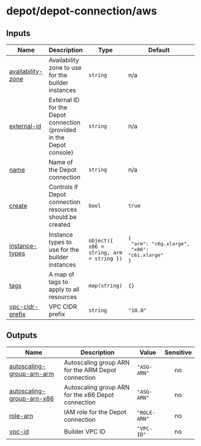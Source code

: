 # depot/depot-connection/aws

<!-- BEGIN_TF_DOCS -->

## Inputs

| Name                                                                                 | Description                                                          | Type                                     | Default                                                            | Required |
| ------------------------------------------------------------------------------------ | -------------------------------------------------------------------- | ---------------------------------------- | ------------------------------------------------------------------ | :------: |
| <a name="input_availability-zone"></a> [availability-zone](#input_availability-zone) | Availability zone to use for the builder instances                   | `string`                                 | n/a                                                                |   yes    |
| <a name="input_external-id"></a> [external-id](#input_external-id)                   | External ID for the Depot connection (provided in the Depot console) | `string`                                 | n/a                                                                |   yes    |
| <a name="input_name"></a> [name](#input_name)                                        | Name of the Depot connection                                         | `string`                                 | n/a                                                                |   yes    |
| <a name="input_create"></a> [create](#input_create)                                  | Controls if Depot connection resources should be created             | `bool`                                   | `true`                                                             |    no    |
| <a name="input_instance-types"></a> [instance-types](#input_instance-types)          | Instance types to use for the builder instances                      | `object({ x86 = string, arm = string })` | <pre>{<br> "arm": "c6g.xlarge",<br> "x86": "c6i.xlarge"<br>}</pre> |    no    |
| <a name="input_tags"></a> [tags](#input_tags)                                        | A map of tags to apply to all resources                              | `map(string)`                            | `{}`                                                               |    no    |
| <a name="input_vpc-cidr-prefix"></a> [vpc-cidr-prefix](#input_vpc-cidr-prefix)       | VPC CIDR prefix                                                      | `string`                                 | `"10.0"`                                                           |    no    |

## Outputs

| Name                                                                                                           | Description                                        | Value        | Sensitive |
| -------------------------------------------------------------------------------------------------------------- | -------------------------------------------------- | ------------ | :-------: |
| <a name="output_autoscaling-group-arn-arm"></a> [autoscaling-group-arn-arm](#output_autoscaling-group-arn-arm) | Autoscaling group ARN for the ARM Depot connection | `"ASG-ARN"`  |    no     |
| <a name="output_autoscaling-group-arn-x86"></a> [autoscaling-group-arn-x86](#output_autoscaling-group-arn-x86) | Autoscaling group ARN for the x86 Depot connection | `"ASG-ARN"`  |    no     |
| <a name="output_role-arn"></a> [role-arn](#output_role-arn)                                                    | IAM role for the Depot connection                  | `"ROLE-ARN"` |    no     |
| <a name="output_vpc-id"></a> [vpc-id](#output_vpc-id)                                                          | Builder VPC ID                                     | `"VPC-ID"`   |    no     |

<!-- END_TF_DOCS -->

